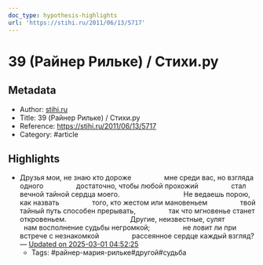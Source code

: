 ```yaml
---
doc_type: hypothesis-highlights
url: 'https://stihi.ru/2011/06/13/5717'
---
```

# 39 (Райнер Рильке) / Стихи.ру

## Metadata
- Author: [stihi.ru]()
- Title: 39 (Райнер Рильке) / Стихи.ру
- Reference: https://stihi.ru/2011/06/13/5717
- Category: #article

## Highlights
- Друзья мои, не знаю кто дороже                 мне среди вас, но взгляда одного                 достаточно, чтобы любой прохожий                 стал вечной тайной сердца моего.                                 Не ведаешь порою, как назвать                 того, кто жестом или мановеньем                 твой тайный путь способен прерывать,                 так что мгновенье станет откровеньем.                                 Другие, неизвестные, сулят                 нам восполнение судьбы негромкой;                 не ловит ли при встрече с незнакомкой                 рассеянное сердце каждый взгляд? — [Updated on 2025-03-01 04:52:25](https://hyp.is/00ClavY_Ee--DedqOwckow/stihi.ru/2011/06/13/5717)
   - Tags: #райнер-мария-рильке#другой#судьба
